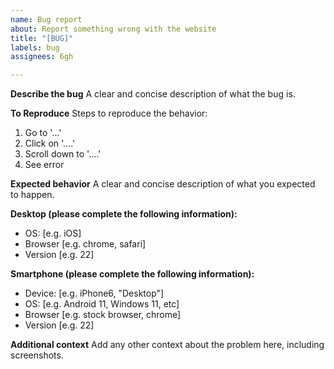 ```yaml
---
name: Bug report
about: Report something wrong with the website
title: "[BUG]"
labels: bug
assignees: 6gh

---
```


**Describe the bug**
A clear and concise description of what the bug is.

**To Reproduce**
Steps to reproduce the behavior:
1. Go to '...'
2. Click on '....'
3. Scroll down to '....'
4. See error

**Expected behavior**
A clear and concise description of what you expected to happen.

**Desktop (please complete the following information):**
 - OS: [e.g. iOS]
 - Browser [e.g. chrome, safari]
 - Version [e.g. 22]

**Smartphone (please complete the following information):**
 - Device: [e.g. iPhone6, "Desktop"]
 - OS: [e.g. Android 11, Windows 11, etc]
 - Browser [e.g. stock browser, chrome]
 - Version [e.g. 22]

**Additional context**
Add any other context about the problem here, including screenshots.
